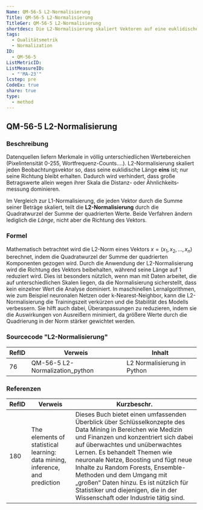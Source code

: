 ```yaml
---
Name: QM-56-5 L2-Normalisierung
Title: QM-56-5 L2-Normalisierung
TitleGer: QM-56-5 L2-Normalisierung
shortdesc: Die L2-Normalisierung skaliert Vektoren auf eine euklidische Norm von 1 und betont größere Abweichungen stärker als die L1-Normalisierung, was sie besonders für Anwendungen geeignet macht, bei denen die geometrische Beziehung zwischen Datenpunkten wichtig ist.
tags:
  - Qualitätsmetrik
  - Normalization
ID:
  - QM-56-5
ListMetricID: 
ListMeasureID:
  - "'MA-23'"
lcstep: pre
CodeEx: true
share: true
type:
  - method
---
```

## QM-56-5 L2-Normalisierung

### Beschreibung

Datenquellen liefern Merkmale in völlig unterschiedlichen Werte­bereichen (Pixel­intensität 0-255, Wortfrequenz-Counts....). L2-Normalisierung skaliert jeden Beobachtungs­vektor so, dass seine euklidische Länge **eins** ist; nur seine Richtung bleibt erhalten. Dadurch wird verhindert, dass große Betrags­werte allein wegen ihrer Skala die Distanz- oder Ähnlichkeits­messung dominieren.

Im Vergleich zur L1-Normalisierung, die jeden Vektor durch die Summe seiner Beträge skaliert, teilt die **L2-Normalisierung** durch die Quadratwurzel der Summe der quadrierten Werte. Beide Verfahren ändern lediglich die _Länge_, nicht aber die Richtung des Vektors. 

### Formel

Mathematisch betrachtet wird die L2-Norm eines Vektors $x=(x_1,x_2,…,x_n)$  berechnet, indem die Quadratwurzel der Summe der quadrierten Komponenten gezogen wird. Durch die Anwendung der L2-Normalisierung wird die Richtung des Vektors beibehalten, während seine Länge auf 1 reduziert wird. Dies ist besonders nützlich, wenn man mit Daten arbeitet, die auf unterschiedlichen Skalen liegen, da die Normalisierung sicherstellt, dass kein einzelner Wert die Analyse dominiert. In maschinellen Lernalgorithmen, wie zum Beispiel neuronalen Netzen oder k-Nearest-Neighbor, kann die L2-Normalisierung die Trainingszeit verkürzen und die Stabilität des Modells verbessern. Sie hilft auch dabei, Überanpassungen zu reduzieren, indem sie die Auswirkungen von Ausreißern minimiert, da größere Werte durch die Quadrierung in der Norm stärker gewichtet werden.

### Sourcecode "L2-Normalisierung"

| RefID | Verweis                         | Inhalt                      |
| ----- | ------------------------------- | --------------------------- |
| 76    | QM-56-5 L2-Normalization_python | L2 Normalisierung in Python |


### Referenzen

| RefID | Verweis                                                                        | Kurzbeschr.                                                                                                                                                                                                                                                                                                                                                                                                                                                |
| ----- | ------------------------------------------------------------------------------ | ---------------------------------------------------------------------------------------------------------------------------------------------------------------------------------------------------------------------------------------------------------------------------------------------------------------------------------------------------------------------------------------------------------------------------------------------------------- |
| 180   |  The elements of statistical learning: data mining, inference, and prediction  | Dieses Buch bietet einen umfassenden Überblick über Schlüsselkonzepte des Data Mining in Bereichen wie Medizin und Finanzen und konzentriert sich dabei auf überwachtes und unüberwachtes Lernen. Es behandelt Themen wie neuronale Netze, Boosting und fügt neue Inhalte zu Random Forests, Ensemble-Methoden und dem Umgang mit „großen“ Daten hinzu. Es ist nützlich für Statistiker und diejenigen, die in der Wissenschaft oder Industrie tätig sind. |

